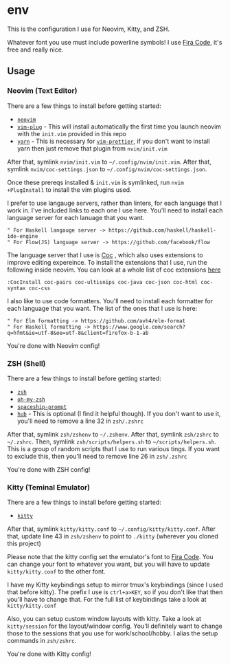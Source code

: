 # env

This is the configuration I use for Neovim, Kitty, and ZSH.

Whatever font you use must include powerline symbols! I use [Fira Code](https://github.com/tonsky/FiraCode), it's free and really nice.

## Usage

### Neovim (Text Editor)

There are a few things to install before getting started:

* [`neovim`](https://neovim.io/)
* [`vim-plug`](h-tps://github.com/junegunn/vim-plug) - This will install automatically the first time you launch neovim with the `init.vim` provided in this repo
* [`yarn`](https://yarnpkg.com/lang/en/) - This is necessary for [`vim-prettier`](https://github.com/prettier/vim-prettier), if you don't want to install yarn then just remove that plugin from `nvim/init.vim`

After that, symlink `nvim/init.vim` to `~/.config/nvim/init.vim`.
After that, symlink `nvim/coc-settings.json` to `~/.config/nvim/coc-settings.json`.

Once these prereqs installed & `init.vim` is symlinked, run `nvim +PlugInstall` to install the vim plugins used.

I prefer to use langauge servers, rather than linters, for each language that I work in. I've included links to each one I use here. You'll need to install each language server for each lanuage that you want.

```
" For Haskell langauge server -> https://github.com/haskell/haskell-ide-engine
" For Flow(JS) language server -> https://github.com/facebook/flow
```

The language server that I use is [Coc](https://github.com/neoclide/coc.nvim) , which also uses extensions to improve editing expereince.
To install the extensions that I use, run the following inside neovim. You can look at a whole list of
coc extensions [here](https://www.npmjs.com/search?q=keywords%3Acoc.nvim)
```run
:CocInstall coc-pairs coc-ultisnips coc-java coc-json coc-html coc-syntax coc-css
```

I also like to use code formatters. You'll need to install each formatter for each language that you want.
The list of the ones that I use is here:

```
" For Elm formatting -> https://github.com/avh4/elm-format
" For Haskell formatting -> https://www.google.com/search?q=hfmt&ie=utf-8&oe=utf-8&client=firefox-b-1-ab
```

You're done with Neovim config!

### ZSH (Shell)

There are a few things to install before getting started:

* [`zsh`](http://zsh.sourceforge.net/)
* [`oh-my-zsh`](https://github.com/robbyrussell/oh-my-zsh#basic-installation)
* [`spaceship-prompt`](https://github.com/denysdovhan/spaceship-prompt#oh-my-zsh)
* [`hub`](bas://hub.github.com/) - This is optional (I find it helpful though). If you don't want to use it, you'll need to remove a line 32 in `zsh/.zshrc`

After that, symlink `zsh/zshenv` to `~/.zshenv`.
After that, symlink `zsh/zshrc` to `~/.zshrc`.
Then, symlink `zsh/scripts/helpers.sh` to `~/scripts/helpers.sh`. This is a group of random scripts that I use to run various tings.
If you want to exclude this, then you'll need to remove line 26 in `zsh/.zshrc`

You're done with ZSH config!

### Kitty (Teminal Emulator)

There are a few things to install before getting started:

* [`kitty`](https://sw.kovidgoyal.net/kitty/)

After that, symlink `kitty/kitty.conf` to `~/.config/kitty/kitty.conf`.
After that, update line 43 in `zsh/zshenv` to point to `./kitty` (wherever you cloned this project)

Please note that the kitty config set the emulator's font to [Fira Code](https://github.com/tonsky/FiraCode). You can change your font to whatever you want, but you will have to update `kitty/kitty.conf` to the other font.

I have my Kitty keybindings setup to mirror tmux's keybindings (since I used that before kitty). The
prefix I use is `ctrl+a>KEY`, so if you don't like that then you'll have to change that. For the full list of
keybindings take a look at `kitty/kitty.conf`

Also, you can setup custom window layouts with kitty. Take a look at `kitty/session` for the layout/window config.
You'll definitely want to change those to the sessions that you use for work/school/hobby. I alias the setup commands in `zsh/zshrc`.

You're done with Kitty config!
